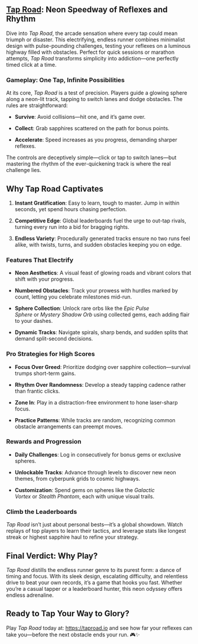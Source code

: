 <h2 class="ds-markdown-paragraph"><strong><a href="https://taproad.io/">Tap Road</a>: Neon Speedway of Reflexes and Rhythm</strong></h2>
<p class="ds-markdown-paragraph">Dive into&nbsp;<em>Tap Road</em>, the arcade sensation where every tap could mean triumph or disaster. This electrifying, endless runner combines minimalist design with pulse-pounding challenges, testing your reflexes on a luminous highway filled with obstacles. Perfect for quick sessions or marathon attempts,&nbsp;<em>Tap Road</em>&nbsp;transforms simplicity into addiction&mdash;one perfectly timed click at a time.</p>
<h3><strong>Gameplay: One Tap, Infinite Possibilities</strong></h3>
<p class="ds-markdown-paragraph">At its core,&nbsp;<em>Tap Road</em>&nbsp;is a test of precision. Players guide a glowing sphere along a neon-lit track, tapping to switch lanes and dodge obstacles. The rules are straightforward:</p>
<ul>
<li>
<p class="ds-markdown-paragraph"><strong>Survive</strong>: Avoid collisions&mdash;hit one, and it&rsquo;s game over.</p>
</li>
<li>
<p class="ds-markdown-paragraph"><strong>Collect</strong>: Grab sapphires scattered on the path for bonus points.</p>
</li>
<li>
<p class="ds-markdown-paragraph"><strong>Accelerate</strong>: Speed increases as you progress, demanding sharper reflexes.</p>
</li>
</ul>
<p class="ds-markdown-paragraph">The controls are deceptively simple&mdash;click or tap to switch lanes&mdash;but mastering the rhythm of the ever-quickening track is where the real challenge lies.</p>
<h2><strong>Why Tap Road Captivates</strong></h2>
<ol start="1">
<li>
<p class="ds-markdown-paragraph"><strong>Instant Gratification</strong>: Easy to learn, tough to master. Jump in within seconds, yet spend hours chasing perfection.</p>
</li>
<li>
<p class="ds-markdown-paragraph"><strong>Competitive Edge</strong>: Global leaderboards fuel the urge to out-tap rivals, turning every run into a bid for bragging rights.</p>
</li>
<li>
<p class="ds-markdown-paragraph"><strong>Endless Variety</strong>: Procedurally generated tracks ensure no two runs feel alike, with twists, turns, and sudden obstacles keeping you on edge.</p>
</li>
</ol>
<h3><strong>Features That Electrify</strong></h3>
<ul>
<li>
<p class="ds-markdown-paragraph"><strong>Neon Aesthetics</strong>: A visual feast of glowing roads and vibrant colors that shift with your progress.</p>
</li>
<li>
<p class="ds-markdown-paragraph"><strong>Numbered Obstacles</strong>: Track your prowess with hurdles marked by count, letting you celebrate milestones mid-run.</p>
</li>
<li>
<p class="ds-markdown-paragraph"><strong>Sphere Collection</strong>: Unlock rare orbs like the&nbsp;<em>Epic Pulse Sphere</em>&nbsp;or&nbsp;<em>Mystery Shadow Orb</em>&nbsp;using collected gems, each adding flair to your dashes.</p>
</li>
<li>
<p class="ds-markdown-paragraph"><strong>Dynamic Tracks</strong>: Navigate spirals, sharp bends, and sudden splits that demand split-second decisions.</p>
</li>
</ul>
<h3><strong>Pro Strategies for High Scores</strong></h3>
<ul>
<li>
<p class="ds-markdown-paragraph"><strong>Focus Over Greed</strong>: Prioritize dodging over sapphire collection&mdash;survival trumps short-term gains.</p>
</li>
<li>
<p class="ds-markdown-paragraph"><strong>Rhythm Over Randomness</strong>: Develop a steady tapping cadence rather than frantic clicks.</p>
</li>
<li>
<p class="ds-markdown-paragraph"><strong>Zone In</strong>: Play in a distraction-free environment to hone laser-sharp focus.</p>
</li>
<li>
<p class="ds-markdown-paragraph"><strong>Practice Patterns</strong>: While tracks are random, recognizing common obstacle arrangements can preempt moves.</p>
</li>
</ul>
<h3><strong>Rewards and Progression</strong></h3>
<ul>
<li>
<p class="ds-markdown-paragraph"><strong>Daily Challenges</strong>: Log in consecutively for bonus gems or exclusive spheres.</p>
</li>
<li>
<p class="ds-markdown-paragraph"><strong>Unlockable Tracks</strong>: Advance through levels to discover new neon themes, from cyberpunk grids to cosmic highways.</p>
</li>
<li>
<p class="ds-markdown-paragraph"><strong>Customization</strong>: Spend gems on spheres like the&nbsp;<em>Galactic Vortex</em>&nbsp;or&nbsp;<em>Stealth Phantom</em>, each with unique visual trails.</p>
</li>
</ul>
<h3><strong>Climb the Leaderboards</strong></h3>
<p class="ds-markdown-paragraph"><em>Tap Road</em>&nbsp;isn&rsquo;t just about personal bests&mdash;it&rsquo;s a global showdown. Watch replays of top players to learn their tactics, and leverage stats like longest streak or highest sapphire haul to refine your strategy.</p>
<h2><strong>Final Verdict: Why Play?</strong></h2>
<p class="ds-markdown-paragraph"><em>Tap Road</em>&nbsp;distills the endless runner genre to its purest form: a dance of timing and focus. With its sleek design, escalating difficulty, and relentless drive to beat your own records, it&rsquo;s a game that hooks you fast. Whether you&rsquo;re a casual tapper or a leaderboard hunter, this neon odyssey offers endless adrenaline.</p>
<h2 class="ds-markdown-paragraph"><strong>Ready to Tap Your Way to Glory?</strong></h2>
<p class="ds-markdown-paragraph">Play&nbsp;<em>Tap Road</em>&nbsp;today at: <a href="https://taproad.io/">https://taproad.io</a>&nbsp;and see how far your reflexes can take you&mdash;before the next obstacle ends your run. 🎮✨</p>
